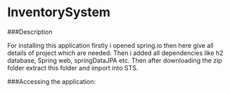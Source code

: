 # InventorySystem

###Description

For installing this application firstly i opened spring.io then here give all details of project which are needed.
Then i added all dependencies like h2 database, Spring web, springDataJPA etc.
Then after downloading the zip folder extract this folder and import into STS.

###Accessing the application:
 

